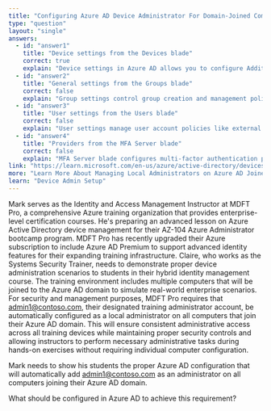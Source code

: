 ```yaml
---
title: "Configuring Azure AD Device Administrator For Domain-Joined Computers"
type: "question"
layout: "single"
answers:
  - id: "answer1"
    title: "Device settings from the Devices blade"
    correct: true
    explain: "Device settings in Azure AD allows you to configure Additional local administrators on Azure AD joined devices, which will add the specified user as a local administrator on all domain-joined computers."
  - id: "answer2"
    title: "General settings from the Groups blade"
    correct: false
    explain: "Group settings control group creation and management policies but do not configure local administrator access on domain-joined devices. This is not the correct location for device administrator configuration."
  - id: "answer3"
    title: "User settings from the Users blade"
    correct: false
    explain: "User settings manage user account policies like external user permissions and self-service options, but do not control local administrator assignments on domain-joined computers."
  - id: "answer4"
    title: "Providers from the MFA Server blade"
    correct: false
    explain: "MFA Server blade configures multi-factor authentication providers and settings, which is unrelated to local administrator permissions on domain-joined devices."
link: "https://learn.microsoft.com/en-us/azure/active-directory/devices/assign-local-admin"
more: "Learn More About Managing Local Administrators on Azure AD Joined Devices"
learn: "Device Admin Setup"
---
```


Mark serves as the Identity and Access Management Instructor at MDFT Pro, a comprehensive Azure training organization that provides enterprise-level certification courses. He's preparing an advanced lesson on Azure Active Directory device management for their AZ-104 Azure Administrator bootcamp program. MDFT Pro has recently upgraded their Azure subscription to include Azure AD Premium to support advanced identity features for their expanding training infrastructure. Claire, who works as the Systems Security Trainer, needs to demonstrate proper device administration scenarios to students in their hybrid identity management course. The training environment includes multiple computers that will be joined to the Azure AD domain to simulate real-world enterprise scenarios. For security and management purposes, MDFT Pro requires that admin1@contoso.com, their designated training administrator account, be automatically configured as a local administrator on all computers that join their Azure AD domain. This will ensure consistent administrative access across all training devices while maintaining proper security controls and allowing instructors to perform necessary administrative tasks during hands-on exercises without requiring individual computer configuration.

Mark needs to show his students the proper Azure AD configuration that will automatically add admin1@contoso.com as an administrator on all computers joining their Azure AD domain.

What should be configured in Azure AD to achieve this requirement?
